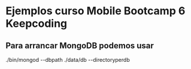 # Ejemplos curso Mobile Bootcamp 6 Keepcoding

## Para arrancar MongoDB podemos usar

./bin/mongod --dbpath ./data/db --directoryperdb